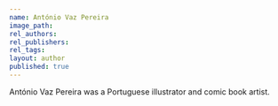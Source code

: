 ```yaml
---
name: António Vaz Pereira
image_path:
rel_authors:
rel_publishers:
rel_tags:
layout: author
published: true
---
```


António Vaz Pereira was a Portuguese illustrator and comic book artist.

